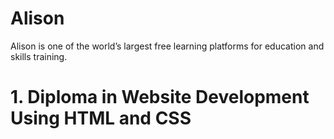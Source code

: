 # Alison

Alison is one of the world’s largest free learning platforms for education and skills training.

# 1. Diploma in Website Development Using HTML and CSS 
